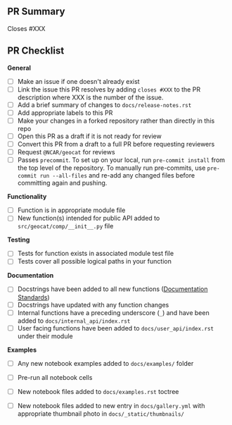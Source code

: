## PR Summary
<!-- Summary goes here. Replace XXX with the number of the issue this PR will resolve. -->
Closes #XXX

## PR Checklist
<!-- Please mark any checkboxes that do not apply to this PR as [N/A]. If an entire section doesn't
apply to this PR, comment it out or delete it. -->
**General**
- [ ] Make an issue if one doesn't already exist
- [ ] Link the issue this PR resolves by adding `closes #XXX` to the PR description where XXX is the number of the issue.
- [ ] Add a brief summary of changes to `docs/release-notes.rst`
- [ ] Add appropriate labels to this PR
- [ ] Make your changes in a forked repository rather than directly in this repo
- [ ] Open this PR as a draft if it is not ready for review
- [ ] Convert this PR from a draft to a full PR before requesting reviewers
- [ ] Request `@NCAR/geocat` for reviews
- [ ] Passes `precommit`. To set up on your local, run `pre-commit install` from the top level of the repository. To manually run pre-commits, use `pre-commit run --all-files` and re-add any changed files before committing again and pushing.

**Functionality**
- [ ] Function is in appropriate module file
- [ ] New function(s) intended for public API added to `src/geocat/comp/__init__.py` file

**Testing**
- [ ] Tests for function exists in associated module test file
- [ ] Tests cover all possible logical paths in your function

**Documentation**
- [ ] Docstrings have been added to all new functions ([Documentation Standards](https://geocat.ucar.edu/pages/contributing.html#422-documentation))
- [ ] Docstrings have updated with any function changes
- [ ] Internal functions have a preceding underscore (`_`) and have been added to `docs/internal_api/index.rst`
- [ ] User facing functions have been added to `docs/user_api/index.rst` under their module

**Examples**
- [ ] Any new notebook examples added to `docs/examples/` folder
- [ ] Pre-run all notebook cells
- [ ] New notebook files added to `docs/examples.rst` toctree
- [ ] New notebook files added to new entry in `docs/gallery.yml` with appropriate thumbnail photo in `docs/_static/thumbnails/`


<!--
Thank you so much for your PR!  To help us review your contribution, please
consider the following points:

- A development guide is available at https://geocat.ucar.edu/pages/contributing.html.

- Fork this repository and open the PR from your fork. Do not directly work on
  the NCAR/geocat-comp repository.

- The PR title should summarize the changes, for example "Create weighted pearson-r
  correlation coefficient function". Avoid non-descriptive titles such as "Addresses
  issue #229".

- The summary should provide at least 1-2 sentences describing the pull request
  in detail (Why is this change required?  What problem does it solve?) and
  link to any relevant issues.

**PR Etiquette Reminders**
- This PR should be listed as a draft PR until you are ready to request reviewers

- After making changes in accordance with the reviews, re-request your reviewers

- Do *not* mark conversations as resolved if you didn't start them

- Do mark conversations as resolved *if you opened them* and are satisfied with the changes/discussion.

If you need assistance with your PR, please let the GeoCAT team know by
tagging us with @NCAR/geocat. We can help if reviews are unclear, the recommended changes
seem overly demanding, you would like help in addressing a reviewer's comments,
or if you have been waiting more than a week to hear back on your PR.
-->
